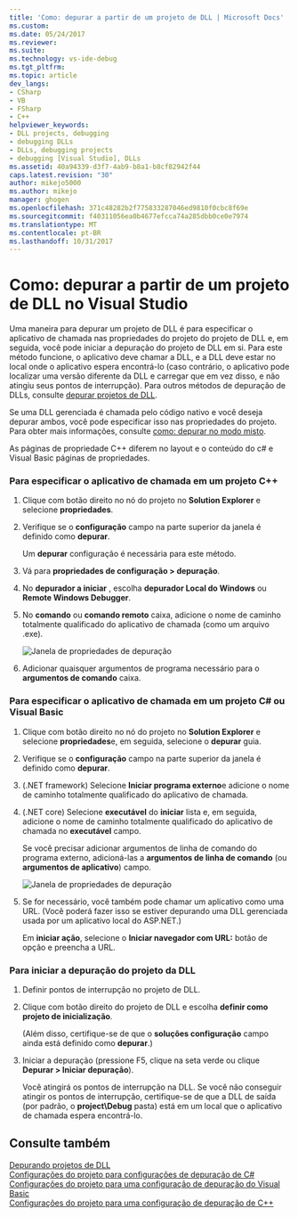 ```yaml
---
title: 'Como: depurar a partir de um projeto de DLL | Microsoft Docs'
ms.custom: 
ms.date: 05/24/2017
ms.reviewer: 
ms.suite: 
ms.technology: vs-ide-debug
ms.tgt_pltfrm: 
ms.topic: article
dev_langs:
- CSharp
- VB
- FSharp
- C++
helpviewer_keywords:
- DLL projects, debugging
- debugging DLLs
- DLLs, debugging projects
- debugging [Visual Studio], DLLs
ms.assetid: 40a94339-d3f7-4ab9-b8a1-b8cf82942f44
caps.latest.revision: "30"
author: mikejo5000
ms.author: mikejo
manager: ghogen
ms.openlocfilehash: 371c48282b2f775833287046ed9810f0cbc8f69e
ms.sourcegitcommit: f40311056ea0b4677efcca74a285dbb0ce0e7974
ms.translationtype: MT
ms.contentlocale: pt-BR
ms.lasthandoff: 10/31/2017
---
```

# <a name="how-to-debug-from-a-dll-project-in-visual-studio"></a>Como: depurar a partir de um projeto de DLL no Visual Studio
Uma maneira para depurar um projeto de DLL é para especificar o aplicativo de chamada nas propriedades do projeto do projeto de DLL e, em seguida, você pode iniciar a depuração do projeto de DLL em si. Para este método funcione, o aplicativo deve chamar a DLL, e a DLL deve estar no local onde o aplicativo espera encontrá-lo (caso contrário, o aplicativo pode localizar uma versão diferente da DLL e carregar que em vez disso, e não atingiu seus pontos de interrupção). Para outros métodos de depuração de DLLs, consulte [depurar projetos de DLL](../debugger/debugging-dll-projects.md).
  
Se uma DLL gerenciada é chamada pelo código nativo e você deseja depurar ambos, você pode especificar isso nas propriedades do projeto. Para obter mais informações, consulte [como: depurar no modo misto](../debugger/how-to-debug-in-mixed-mode.md).   

As páginas de propriedade C++ diferem no layout e o conteúdo do c# e Visual Basic páginas de propriedades. 
  
### <a name="to-specify-the-calling-application-in-a-c-project"></a>Para especificar o aplicativo de chamada em um projeto C++  
  
1.  Clique com botão direito no nó do projeto no **Solution Explorer** e selecione **propriedades**.  
  
2.  Verifique se o **configuração** campo na parte superior da janela é definido como **depurar**. 

    Um **depurar** configuração é necessária para este método. 
  
3.  Vá para **propriedades de configuração > depuração**.  
  
4.  No **depurador a iniciar** , escolha **depurador Local do Windows** ou **Remote Windows Debugger**.  
  
5.  No **comando** ou **comando remoto** caixa, adicione o nome de caminho totalmente qualificado do aplicativo de chamada (como um arquivo .exe).

    ![Janela de propriedades de depuração](../debugger/media/dbg-debugging-properties-dll.png "DebuggingPropertiesWindow")  
  
6.  Adicionar quaisquer argumentos de programa necessário para o **argumentos de comando** caixa.  
  
### <a name="to-specify-the-calling-application-in-a-c-or-visual-basic-project"></a>Para especificar o aplicativo de chamada em um projeto C# ou Visual Basic  
  
1.  Clique com botão direito no nó do projeto no **Solution Explorer** e selecione **propriedades**e, em seguida, selecione o **depurar** guia.

2.  Verifique se o **configuração** campo na parte superior da janela é definido como **depurar**.

3.  (.NET framework) Selecione **Iniciar programa externo**e adicione o nome de caminho totalmente qualificado do aplicativo de chamada.

4.  (.NET core) Selecione **executável** do **iniciar** lista e, em seguida, adicione o nome de caminho totalmente qualificado do aplicativo de chamada no **executável** campo. 
  
     Se você precisar adicionar argumentos de linha de comando do programa externo, adicioná-las a **argumentos de linha de comando** (ou **argumentos de aplicativo**) campo.

    ![Janela de propriedades de depuração](../debugger/media/dbg-debugging-properties-dll-csharp.png "DebuggingPropertiesWindow") 

5.  Se for necessário, você também pode chamar um aplicativo como uma URL. (Você poderá fazer isso se estiver depurando uma DLL gerenciada usada por um aplicativo local do ASP.NET.)  
  
     Em **iniciar ação**, selecione o **Iniciar navegador com URL:** botão de opção e preencha a URL.
  
### <a name="to-start-debugging-from-the-dll-project"></a>Para iniciar a depuração do projeto da DLL  
  
1.  Definir pontos de interrupção no projeto de DLL. 

2.  Clique com botão direito do projeto de DLL e escolha **definir como projeto de inicialização**. 

    (Além disso, certifique-se de que o **soluções configuração** campo ainda está definido como **depurar**.)   
  
3.  Iniciar a depuração (pressione F5, clique na seta verde ou clique **Depurar > Iniciar depuração**).

    Você atingirá os pontos de interrupção na DLL. Se você não conseguir atingir os pontos de interrupção, certifique-se de que a DLL de saída (por padrão, o **project\Debug** pasta) está em um local que o aplicativo de chamada espera encontrá-lo.
  
## <a name="see-also"></a>Consulte também  
 [Depurando projetos de DLL](../debugger/debugging-dll-projects.md)   
 [Configurações do projeto para configurações de depuração de C#](../debugger/project-settings-for-csharp-debug-configurations.md)   
 [Configurações do projeto para uma configuração de depuração do Visual Basic](../debugger/project-settings-for-a-visual-basic-debug-configuration.md)   
 [Configurações do projeto para uma configuração de depuração de C++](../debugger/project-settings-for-a-cpp-debug-configuration.md)
